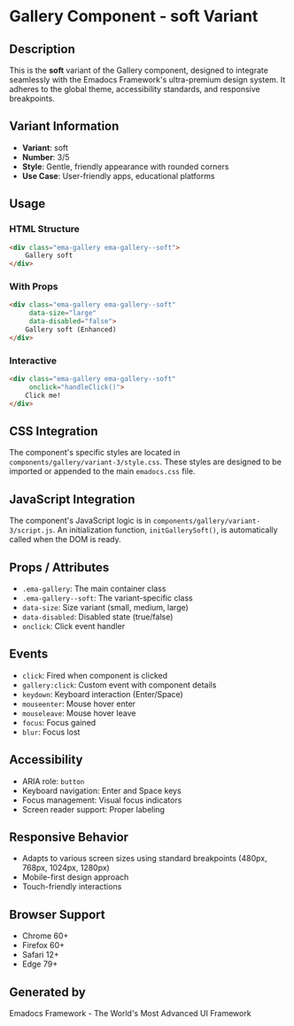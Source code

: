 # Gallery Component - soft Variant

## Description
This is the **soft** variant of the Gallery component, designed to integrate seamlessly with the Emadocs Framework's ultra-premium design system. It adheres to the global theme, accessibility standards, and responsive breakpoints.

## Variant Information
- **Variant**: soft
- **Number**: 3/5
- **Style**: Gentle, friendly appearance with rounded corners
- **Use Case**: User-friendly apps, educational platforms

## Usage

### HTML Structure
```html
<div class="ema-gallery ema-gallery--soft">
    Gallery soft
</div>
```

### With Props
```html
<div class="ema-gallery ema-gallery--soft" 
     data-size="large" 
     data-disabled="false">
    Gallery soft (Enhanced)
</div>
```

### Interactive
```html
<div class="ema-gallery ema-gallery--soft" 
     onclick="handleClick()">
    Click me!
</div>
```

## CSS Integration
The component's specific styles are located in `components/gallery/variant-3/style.css`. These styles are designed to be imported or appended to the main `emadocs.css` file.

## JavaScript Integration
The component's JavaScript logic is in `components/gallery/variant-3/script.js`. An initialization function, `initGallerySoft()`, is automatically called when the DOM is ready.

## Props / Attributes
- `.ema-gallery`: The main container class
- `.ema-gallery--soft`: The variant-specific class
- `data-size`: Size variant (small, medium, large)
- `data-disabled`: Disabled state (true/false)
- `onclick`: Click event handler

## Events
- `click`: Fired when component is clicked
- `gallery:click`: Custom event with component details
- `keydown`: Keyboard interaction (Enter/Space)
- `mouseenter`: Mouse hover enter
- `mouseleave`: Mouse hover leave
- `focus`: Focus gained
- `blur`: Focus lost

## Accessibility
- ARIA role: `button`
- Keyboard navigation: Enter and Space keys
- Focus management: Visual focus indicators
- Screen reader support: Proper labeling

## Responsive Behavior
- Adapts to various screen sizes using standard breakpoints (480px, 768px, 1024px, 1280px)
- Mobile-first design approach
- Touch-friendly interactions

## Browser Support
- Chrome 60+
- Firefox 60+
- Safari 12+
- Edge 79+

## Generated by
Emadocs Framework - The World's Most Advanced UI Framework
